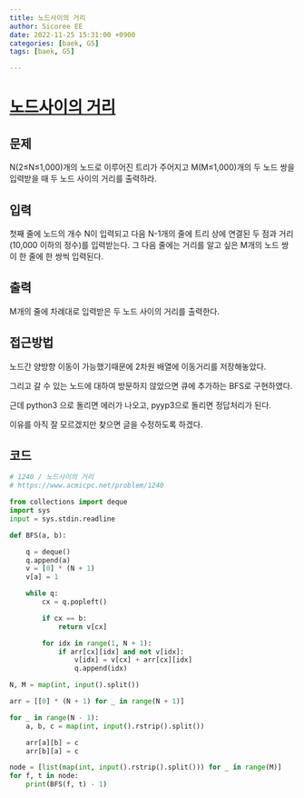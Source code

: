 ```yaml
---
title: 노드사이의 거리
author: Sicoree EE
date: 2022-11-25 15:31:00 +0900
categories: [baek, G5]
tags: [baek, G5]

---
```


# [노드사이의 거리](https://www.acmicpc.net/problem/1240)

## 문제

N(2≤N≤1,000)개의 노드로 이루어진 트리가 주어지고 M(M≤1,000)개의 두 노드 쌍을 입력받을 때 두 노드 사이의 거리를 출력하라.

## 입력

첫째 줄에 노드의 개수 N이 입력되고 다음 N-1개의 줄에 트리 상에 연결된 두 점과 거리(10,000 이하의 정수)를 입력받는다. 그 다음 줄에는 거리를 알고 싶은 M개의 노드 쌍이 한 줄에 한 쌍씩 입력된다.

## 출력

M개의 줄에 차례대로 입력받은 두 노드 사이의 거리를 출력한다.

## 접근방법

노드간 양방향 이동이 가능했기때문에 2차원 배열에 이동거리를 저장해놓았다.

그리고 갈 수 있는 노드에 대하여 방문하지 않았으면 큐에 추가하는 BFS로 구현하였다.

근데 python3 으로 돌리면 에러가 나오고, pyyp3으로 돌리면 정답처리가 된다.

이유를 아직 잘 모르겠지만 찾으면 글을 수정하도록 하겠다.

## 코드

```python
# 1240 / 노드사이의 거리
# https://www.acmicpc.net/problem/1240

from collections import deque
import sys
input = sys.stdin.readline

def BFS(a, b):

    q = deque()
    q.append(a)
    v = [0] * (N + 1)
    v[a] = 1

    while q:
        cx = q.popleft()

        if cx == b:
            return v[cx]

        for idx in range(1, N + 1):
            if arr[cx][idx] and not v[idx]:
                v[idx] = v[cx] + arr[cx][idx]
                q.append(idx)

N, M = map(int, input().split())

arr = [[0] * (N + 1) for _ in range(N + 1)]

for _ in range(N - 1):
    a, b, c = map(int, input().rstrip().split())

    arr[a][b] = c
    arr[b][a] = c

node = [list(map(int, input().rstrip().split())) for _ in range(M)]
for f, t in node:
    print(BFS(f, t) - 1)
```
